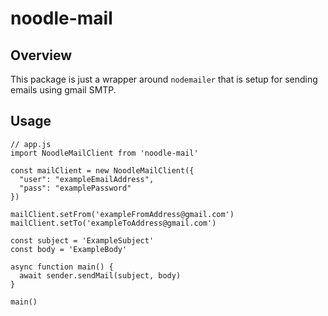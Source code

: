# noodle-mail

## Overview

This package is just a wrapper around `nodemailer` that is setup for sending emails using gmail SMTP.

## Usage

```
// app.js
import NoodleMailClient from 'noodle-mail'

const mailClient = new NoodleMailClient({
  "user": "exampleEmailAddress",
  "pass": "examplePassword"
})

mailClient.setFrom('exampleFromAddress@gmail.com')
mailClient.setTo('exampleToAddress@gmail.com')

const subject = 'ExampleSubject'
const body = 'ExampleBody'

async function main() {
  await sender.sendMail(subject, body)
}

main()
```

